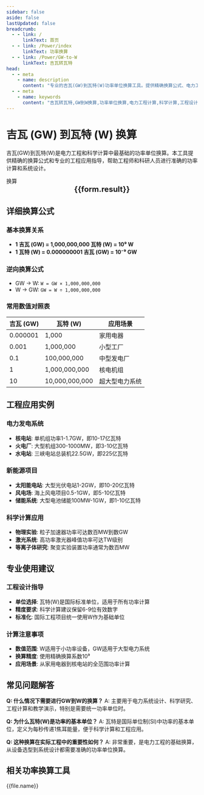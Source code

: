 ```yaml
---
sidebar: false
aside: false
lastUpdated: false
breadcrumb:
  - - link: /
      linkText: 首页
  - - link: /Power/index
      linkText: 功率换算
  - - link: /Power/GW-to-W
      linkText: 吉瓦转瓦特
head:
  - - meta
    - name: description
      content: "专业的吉瓦(GW)到瓦特(W)功率单位换算工具。提供精确换算公式、电力工程应用实例和详细技术说明，适用于电力系统、科学计算和工程设计的基础功率换算。"
  - - meta
    - name: keywords
      content: "吉瓦转瓦特,GW到W换算,功率单位换算,电力工程计算,科学计算,工程设计,国际单位制,电力系统,核电站功率,功率换算工具,ギガワット,ワット,電力変換"
---
```

# 吉瓦 (GW) 到瓦特 (W) 换算

吉瓦(GW)到瓦特(W)是电力工程和科学计算中最基础的功率单位换算。本工具提供精确的换算公式和专业的工程应用指导，帮助工程师和科研人员进行准确的功率计算和系统设计。

<script setup>
const seoKey = [
  '吉瓦转瓦特', 'GW到W换算', '功率单位换算', '电力工程计算',
  '科学计算', '工程设计', '国际单位制', '电力系统',
  '核电站功率', '功率换算工具', 'ギガワット', 'ワット', '電力変換'
]
import { onMounted,reactive,inject ,ref  } from 'vue'
import { NButton,NForm ,NFormItem,NInput,NInputNumber,NSelect,NCard,useMessage ,NGrid ,NGi } from 'naive-ui'
import { defineClientComponent } from 'vitepress'
import { Power } from '../../files';
const convert = inject('convert')
const options =  [
  { "label": "吉瓦 (GW)","value": "GW" },
  { "label": "瓦特 (W)","value": "W" }
];
const formRef = ref(null);
const rules = {
  number:{
    required: true,
    type: 'number',
    trigger: "blur",
    message: '请输入数字'
  },
  to:{
    required: true,
    trigger: "select",
    message: '请选择转换单位'
  },
  from:{
    required: true,
    trigger: "select",
    message: '请选择原始单位'
  }
}
const form = reactive({
  number:null,
  to:'',
  from:'',
  result:'',
  title:'吉瓦转瓦特',
})
const convertHandler = (e) => {
   e.preventDefault();
  formRef.value?.validate((errors)=>{
    if (!errors) {
      form.result = `${form.number}${form.from} = ${convert(form.number).from(form.from).to(form.to)}${form.to}`
    }
  })
}
</script>

<n-card title="吉瓦(GW) ⇄ 瓦特(W) 功率换算器" embedded :bordered="false" hoverable>
  <n-form size="large" :model="form" ref='formRef' :rules="rules">
    <n-form-item label="数值"  path="number">
      <n-input-number size="large" style="width:100%" :min="0" v-model:value="form.number"   placeholder="请输入要换算的数值" />
    </n-form-item>
    <n-form-item label="从" path="from">
      <n-select  size="large" :options="options" v-model:value="form.from" placeholder="请选择原始单位" />
    </n-form-item>
    <n-form-item label="到" path="to">
      <n-select  size="large" :options="options" v-model:value="form.to" placeholder="请选择换算单位" />
    </n-form-item>
    <n-form-item>
      <n-button type="info" style="width:100%" @click="convertHandler">换算</n-button>
    </n-form-item>
  </n-form>
  <n-card  embedded :bordered="false" hoverable>
    <div  style="text-align:center;font-size:20px;">
      <strong>{{form.result}}</strong>
    </div>
  </n-card>
  <template #footer>
    <div style="display: flex; flex-wrap: wrap; gap: 8px; margin-top: 16px;">
      <span v-for="keyword in seoKey" :key="keyword" 
            style="background: #f0f0f0; padding: 4px 8px; border-radius: 4px; font-size: 12px; color: #666;">
        {{ keyword }}
      </span>
    </div>
  </template>
</n-card>

## 详细换算公式

### 基本换算关系
- **1 吉瓦 (GW) = 1,000,000,000 瓦特 (W) = 10⁹ W**
- **1 瓦特 (W) = 0.000000001 吉瓦 (GW) = 10⁻⁹ GW**

### 逆向换算公式
- GW → W: `W = GW × 1,000,000,000`
- W → GW: `GW = W ÷ 1,000,000,000`

### 常用数值对照表
| 吉瓦 (GW) | 瓦特 (W) | 应用场景 |
|-----------|----------|----------|
| 0.000001 | 1,000 | 家用电器 |
| 0.001 | 1,000,000 | 小型工厂 |
| 0.1 | 100,000,000 | 中型发电厂 |
| 1 | 1,000,000,000 | 核电机组 |
| 10 | 10,000,000,000 | 超大型电力系统 |

## 工程应用实例

### 电力发电系统
- **核电站**: 单机组功率1-1.7GW，即10-17亿瓦特
- **火电厂**: 大型机组300-1000MW，即3-10亿瓦特
- **水电站**: 三峡电站总装机22.5GW，即225亿瓦特

### 新能源项目
- **太阳能电站**: 大型光伏电站1-2GW，即10-20亿瓦特
- **风电场**: 海上风电项目0.5-1GW，即5-10亿瓦特
- **储能系统**: 大型电池储能100MW-1GW，即1-10亿瓦特

### 科学计算应用
- **物理实验**: 粒子加速器功率可达数百MW到数GW
- **激光系统**: 高功率激光器峰值功率可达TW级别
- **等离子体研究**: 聚变实验装置功率通常为数百MW

## 专业使用建议

### 工程设计指导
- **单位选择**: 瓦特(W)是国际标准单位，适用于所有功率计算
- **精度要求**: 科学计算建议保留6-9位有效数字
- **标准化**: 国际工程项目统一使用W作为基础单位

### 计算注意事项
- **数值范围**: W适用于小功率设备，GW适用于大型电力系统
- **换算精度**: 使用精确换算系数10⁹
- **应用场景**: 从家用电器到核电站的全范围功率计算

## 常见问题解答

**Q: 什么情况下需要进行GW到W的换算？**
A: 主要用于电力系统设计、科学研究、工程计算和教学演示，特别是需要统一功率单位时。

**Q: 为什么瓦特(W)是功率的基本单位？**
A: 瓦特是国际单位制(SI)中功率的基本单位，定义为每秒传递1焦耳能量，便于科学计算和工程应用。

**Q: 这种换算在实际工程中的重要性如何？**
A: 非常重要，是电力工程的基础换算，从设备选型到系统设计都需要准确的功率单位换算。

## 相关功率换算工具
<n-grid x-gap="12" :cols="2">
  <n-gi v-for="(file,index) in Power" :key="index">
    <n-button
      text
      tag="a"
      :href="file.path"
      type="info"
    >
      {{file.name}}
    </n-button>
  </n-gi>
</n-grid>